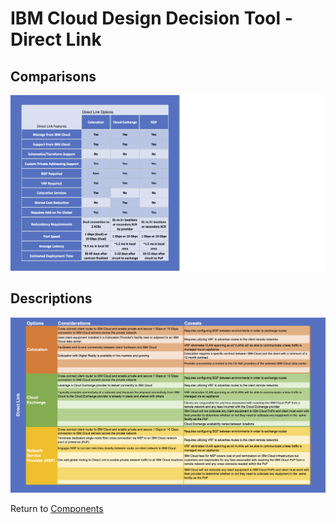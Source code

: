 # IBM Cloud Design Decision Tool - Direct Link

## Comparisons
![Comparisons](/images/express_tool_direct_link.png)

## Descriptions
![Descriptions](/images/rainbow_tool_direct_link.png)

Return to [Components](README.md)
